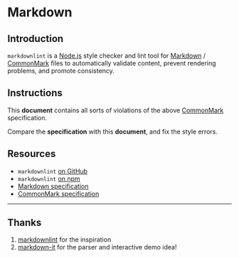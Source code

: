 # Markdown

## Introduction

`markdownlint` is a [Node.js](https://nodejs.org/) style checker and lint tool for [Markdown](https://en.wikipedia.org/wiki/Markdown) / [CommonMark](https://commonmark.org/) files to automatically validate content, prevent rendering problems, and promote consistency.

## Instructions

This **document** contains all sorts of violations of the above [CommonMark](https://commonmark.org/) specification.

Compare the **specification** with this **document**, and fix the style errors.

## Resources

* `markdownlint` [on GitHub](https://github.com/DavidAnson/markdownlint)
* `markdownlint` [on npm](https://www.npmjs.com/package/markdownlint)
* [Markdown specification](https://daringfireball.net/projects/markdown/)
* [CommonMark specification](https://commonmark.org/)

---

## Thanks

1. [markdownlint](https://github.com/markdownlint/markdownlint) for the inspiration
2. [markdown-it](https://github.com/markdown-it/markdown-it) for the parser and interactive demo idea!
